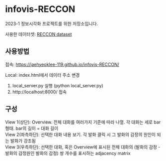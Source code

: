 # infovis-RECCON

2023-1 정보시각화 프로젝트를 위한 저장소입니다.<br>

사용한 데이터셋: [RECCON dataset](https://github.com/declare-lab/RECCON) <br>

## 사용방법<br>
접속: https://jaehyeoklee-119.github.io/infovis-RECCON/

Local: index.html에서 데이터 주소 변경 <br>
1. local_server.py 실행 (python local_server.py)
2. http://localhost:8000/ 접속

## 구성
View 1(상단): Overview. 전체 대화를 여러가지 기준에 따라 나열. 각 대화는 세로 bar 형태. bar의 길이 = 대화 길이 <br>
View 2(좌측하단): 선택한 대화 내용 보기. 각 발화 클릭 시 그 발화의 감정의 원인이 되는 발화가 강조됨 <br>
View 3(우측하단): 선택한 대화, 혹은 Overview에 표시된 전체 대화의 (발화의 감정 - 발화의 감정원인 발화의 감정) 쌍 개수를 표시하는 adjacency matrix <br>